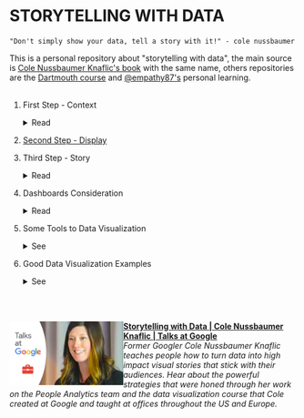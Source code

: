 # STORYTELLING WITH DATA

```
"Don't simply show your data, tell a story with it!" - cole nussbaumer
```
This is a personal repository about "storytelling with data", the main source is [Cole Nussbaumer Knaflic's book](http://www.storytellingwithdata.com/book/downloads) with the same name, others repositories are the [Dartmouth course](https://github.com/ContextLab/storytelling-with-data) and [@empathy87's](https://github.com/empathy87/storytelling-with-data) personal learning.
<br><br>

1. First Step - Context
    <details>
      <summary>Read</summary>
    <b>The first step is to understand some things about the process you are working on.</b><br><br>
    <b>Exploratory vs. explanatory analysis</b><br>
    Exploratory analysis is what you do to understand the data and figure out what might be noteworthy or interesting to highlight to others.<br>
    When we’re at the point of communicating our analysis to our audience, we really want to be in the explanatory space, meaning you have a specific thing you want to explain, a specific story you want to tell.
    <br>
    <br>
    <b>Who, what, and how</b><br>
    Who - Sometimes this means creating different communications for different audiences.<br>
    What - What do you need your audience to know or do? <br>
    How - What data is available that will help make my point? Data becomes supporting evidence of the story you will build and tell.
    <br>
    <br>
    </details>
  
2. [Second Step - Display](https://github.com/gabriellearruda/storytelling-with-data/blob/main/display.md)
  
3. Third Step - Story
    <details>
        <summary>Read</summary>
    <b>Finally, it is necessary to summarize everything for presentation in story format.</b><br><br>
    </details>
    
4. Dashboards Consideration
    <details>
        <summary>Read</summary>
      "Dashboards, are sort of a sepecific different use case as well. And when it comes to dashboards, if you really are wanting to allow your audience to dig and come up with their own stories then you actually want to stay away from some of the stuff that we talk about here today. Because as soon as you use color, especially, to draw your audience's to one story, it actually makes any other potential stories much harder to see. So dashboards, you want to think about designing in grays when you can or using color only as categorical differentiator, not as a visual cur that says, draw attention here. <br><br>
      Dashboard for me often fit in exploratory, but I think ofthen get sort of tried to be used for the explanatory. When you find something interesting thing, then instead of using the dashboads to communicate that, my view is that you should do the stuff we talked about today." - Adapted speech from [Storytelling with Data | Cole Nussbaumer Knaflic | Talks at Google](https://www.youtube.com/watch?v=Ov2x6NqxNqY) min: 33:13.
    </details>
    
5. Some Tools to Data Visualization
    <details>
    <summary>See</summary>
    
    - [DATAWRAPPER](https://www.datawrapper.de/)
      <p>Make static or interactive line charts, bar charts, pie charts, and maps with the German tool Datawrapper. Use the charts offline and online – digital charts are responsive.</p>
      <details>
        <summary>Preview</summary>
        <img src="examples/Datawrapper.png">
      </details>

    - [COGGLE](https://coggle.it/)
      <p>Analyse data by making mind maps and networks with Coggle.</p>
      <details>
        <summary>Preview</summary>
        <img src="examples/Coggle.png">
      </details>

    - [TABLEAU](https://www.tableau.com/)
      <p>Get the Viz of the Day delivered right to your inbox from Tableau Public, the world’s largest repository of data stories.</p>
      <details>
        <summary>Preview</summary>
        <img src="examples/tableau.png">
      </details>

    - [Map Box](https://www.mapbox.com/)
      <p>This web application offers two basic basemaps, a street map and a terrain map, and allows the user to overlay data on roads and buildings and easily change the language.</p>
      <details>
        <summary>Preview</summary>
        <img src="examples/infoamazonia.png">
      </details>

     [Reference](https://en.rockcontent.com/blog/data-visualization-tools-for-journalists/)

    </details>  
    
    
6. Good Data Visualization Examples
    <details>
    <summary>See</summary>
    
    - [UK Government Income](https://informationisbeautiful.net/visualizations/uk-government-spending-incomes-outcomes/)
      <details>
        <summary>Preview</summary>
        <img src="examples/uk_income.png">
      </details>

    - [USA Left vs Right](https://www.informationisbeautiful.net/visualizations/left-vs-right-world/)
      <details>
        <summary>Preview</summary>
        <img src="examples/usa_pol.png">
      </details>

    - [Cancer is not the end - Cancer não é o fim (PT)](https://informationisbeautiful.net/visualizations/gender-pay-gap/)
      <details>
        <summary>Preview</summary>
        <img src="examples/cancer.jpg">
      </details>

    - [Harassment Tree - Arvore de Assédio (PT)](https://informationisbeautiful.net/visualizations/gender-pay-gap/)
      <details>
        <summary>Preview</summary>
        <img src="examples/assedio.jpg">
      </details>

    - [Gender Pay Gap US/UK](https://informationisbeautiful.net/visualizations/gender-pay-gap/)
      <details>
        <summary>Preview</summary>
        <img src="examples/gender_gap.png">
      </details>

    - [Who old Are You?](https://informationisbeautiful.net/visualizations/who-old-are-you/)
      <details>
        <summary>Preview</summary>
        <img src="examples/whoold.png">
      </details>

    - [Spotify Billionaires](https://informationisbeautiful.net/visualizations/spotify-apple-music-tidal-music-streaming-services-royalty-rates-compared/)
      <details>
        <summary>Preview</summary>
        <img src="examples/spotify.png">
      </details>

    - [China's economic - The Guardian](https://www.theguardian.com/world/ng-interactive/2015/aug/26/china-economic-slowdown-world-imports)
      <details>
        <summary>Preview</summary>
        <img src="examples/china.jpg">
      </details>

    - [Bloomberg Billionaires Index](https://www.informationisbeautifulawards.com/showcase/64-bloomberg-billionaires-index)
      <details>
        <summary>Preview</summary>
        <img src="examples/billio.png">
      </details>
    </details>


<br>
<br>
  
[<img src="images/cole.jpg" align="left" width="200" />](https://www.youtube.com/watch?v=8EMW7io4rSI)
        **[Storytelling with Data | Cole Nussbaumer Knaflic | Talks at Google](https://www.youtube.com/watch?v=Ov2x6NqxNqY)**
        <br /> *Former Googler Cole Nussbaumer Knaflic teaches people how to turn data into high impact visual stories that stick with their audiences. Hear about the powerful strategies that were honed through her work on the People Analytics team and the data visualization course that Cole created at Google and taught at offices throughout the US and Europe.*
<img align="center" width="100%" height="0" />




